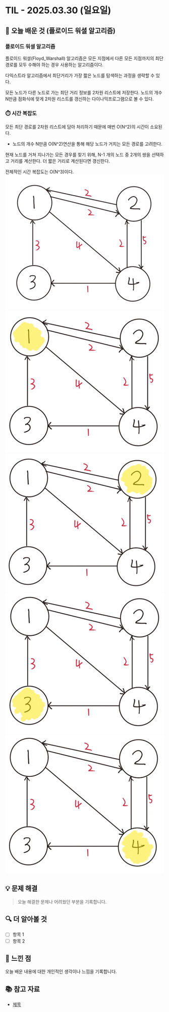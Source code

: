 # TIL - 2025.03.30 (일요일)

## 📝 오늘 배운 것 (플로이드 워셜 알고리즘)

### 플로이드 워셜 알고리즘

플로이드 워셜(Floyd_Warshall) 알고리즘은 모든 지점에서 다른 모든 지점까지의 최단 경로를 모두 수해야 하는 경우 사용하는 알고리즘이다.

다익스트라 알고리즘에서 최단거리가 가장 짧은 노드를 탐색하는 과정을 생략할 수 있다.

모든 노드가 다른 노드로 가는 최단 거리 정보를 2차원 리스트에 저장한다. 노드의 개수 N만큼 점화식에 맞게 2차원 리스트를 갱신하는 다이나믹프로그램으로 볼 수 있다.

### ⏱️ 시간 복잡도

모든 최단 경로를 2차원 리스트에 담아 처리하기 때문에 매번 O(N^2)의 시간이 소요된다.
- 노드의 개수 N만큼 O(N^2)연산을 통해 해당 노드가 거치는 모든 경로를 고려한다.

현재 노드를 거쳐 지나가는 모든 경우를 찾기 위해, N-1 개의 노드 중 2개의 쌍을 선택하고 거리를 계산한다. 더 짧은 거리로 계산된다면 갱신한다. 

전체적인 시간 복잡도는 O(N^3)이다.
![alt text](image-8.png)
![alt text](image-9.png)
![alt text](image-10.png)
![alt text](image-11.png)
![alt text](image-12.png)
## 💡 문제 해결

> 오늘 해결한 문제나 어려웠던 부분을 기록합니다.

## 🔍 더 알아볼 것

- [ ] 항목 1
- [ ] 항목 2

## 🧐 느낀 점

오늘 배운 내용에 대한 개인적인 생각이나 느낌을 기록합니다.

## 📚 참고 자료

- [제목](링크)